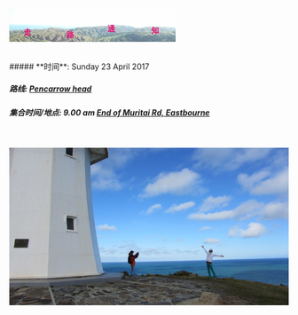 ![skyline](_images/skyline2.png)

<br/>
##### **时间**: Sunday 23 April 2017

##### **路线**: [Pencarrow head](http://tracks.org.nz/track/show/89)


##### **集合时间/地点**:  9.00 am [End of Muritai Rd, Eastbourne](https://www.google.co.nz/maps/place/41%C2%B018'41.2%22S+174%C2%B052'58.9%22E/@-41.311429,174.8808529,17z/data=!3m1!4b1!4m2!3m1!1s0x0:0x0?shorturl=1)

<br/>

 

![pencarrow](_images/pencarrow.jpg)
